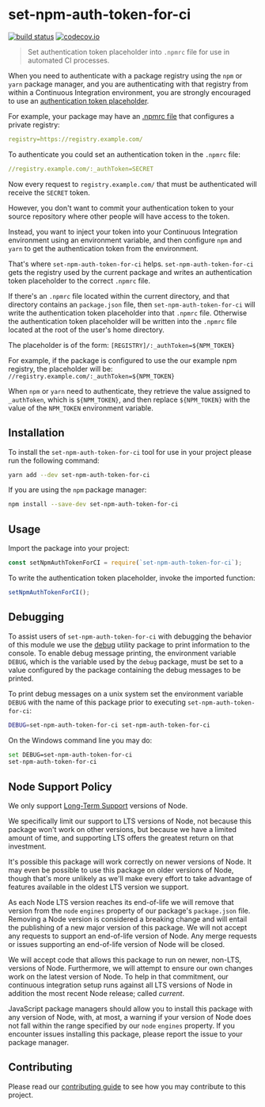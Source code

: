 # set-npm-auth-token-for-ci

[![build status](https://gitlab.com/hyper-expanse/set-npm-auth-token-for-ci/badges/master/build.svg)](https://gitlab.com/hyper-expanse/set-npm-auth-token-for-ci/commits/master)
[![codecov.io](https://codecov.io/gitlab/hyper-expanse/set-npm-auth-token-for-ci/coverage.svg?branch=master)](https://codecov.io/gitlab/hyper-expanse/set-npm-auth-token-for-ci?branch=master)

> Set authentication token placeholder into `.npmrc` file for use in automated CI processes.

When you need to authenticate with a package registry using the `npm` or `yarn` package manager, and you are authenticating with that registry from within a Continuous Integration environment, you are strongly encouraged to use an [authentication token placeholder](http://blog.npmjs.org/post/118393368555/deploying-with-npm-private-modules).

For example, your package may have an [.npmrc file](https://docs.npmjs.com/files/npmrc) that configures a private registry:

```yaml
registry=https://registry.example.com/
```

To authenticate you could set an authentication token in the `.npmrc` file:

```yaml
//registry.example.com/:_authToken=SECRET
```

Now every request to `registry.example.com/` that must be authenticated will receive the `SECRET` token.

However, you don't want to commit your authentication token to your source repository where other people will have access to the token.

Instead, you want to inject your token into your Continuous Integration environment using an environment variable, and then configure `npm` and `yarn` to get the authentication token from the environment.

That's where `set-npm-auth-token-for-ci` helps. `set-npm-auth-token-for-ci` gets the registry used by the current package and writes an authentication token placeholder to the correct `.npmrc` file.

If there's an `.npmrc` file located within the current directory, and that directory contains an `package.json` file, then `set-npm-auth-token-for-ci` will write the authentication token placeholder into that `.npmrc` file. Otherwise the authentication token placeholder will be written into the `.npmrc` file located at the root of the user's home directory.

The placeholder is of the form: `[REGISTRY]/:_authToken=${NPM_TOKEN}`

For example, if the package is configured to use the our example npm registry, the placeholder will be: `//registry.example.com/:_authToken=${NPM_TOKEN}`

When `npm` or `yarn` need to authenticate, they retrieve the value assigned to `_authToken`, which is `${NPM_TOKEN}`, and then replace `${NPM_TOKEN}` with the value of the `NPM_TOKEN` environment variable.

## Installation

To install the `set-npm-auth-token-for-ci` tool for use in your project please run the following command:

```bash
yarn add --dev set-npm-auth-token-for-ci
```

If you are using the `npm` package manager:

```bash
npm install --save-dev set-npm-auth-token-for-ci
```

## Usage

Import the package into your project:

```javascript
const setNpmAuthTokenForCI = require(`set-npm-auth-token-for-ci`);
```

To write the authentication token placeholder, invoke the imported function:

```javascript
setNpmAuthTokenForCI();
```

## Debugging

To assist users of `set-npm-auth-token-for-ci` with debugging the behavior of this module we use the [debug](https://www.npmjs.com/package/debug) utility package to print information to the console. To enable debug message printing, the environment variable `DEBUG`, which is the variable used by the `debug` package, must be set to a value configured by the package containing the debug messages to be printed.

To print debug messages on a unix system set the environment variable `DEBUG` with the name of this package prior to executing `set-npm-auth-token-for-ci`:

```bash
DEBUG=set-npm-auth-token-for-ci set-npm-auth-token-for-ci
```

On the Windows command line you may do:

```bash
set DEBUG=set-npm-auth-token-for-ci
set-npm-auth-token-for-ci
```

## Node Support Policy

We only support [Long-Term Support](https://github.com/nodejs/LTS) versions of Node.

We specifically limit our support to LTS versions of Node, not because this package won't work on other versions, but because we have a limited amount of time, and supporting LTS offers the greatest return on that investment.

It's possible this package will work correctly on newer versions of Node. It may even be possible to use this package on older versions of Node, though that's more unlikely as we'll make every effort to take advantage of features available in the oldest LTS version we support.

As each Node LTS version reaches its end-of-life we will remove that version from the `node` `engines` property of our package's `package.json` file. Removing a Node version is considered a breaking change and will entail the publishing of a new major version of this package. We will not accept any requests to support an end-of-life version of Node. Any merge requests or issues supporting an end-of-life version of Node will be closed.

We will accept code that allows this package to run on newer, non-LTS, versions of Node. Furthermore, we will attempt to ensure our own changes work on the latest version of Node. To help in that commitment, our continuous integration setup runs against all LTS versions of Node in addition the most recent Node release; called _current_.

JavaScript package managers should allow you to install this package with any version of Node, with, at most, a warning if your version of Node does not fall within the range specified by our `node` `engines` property. If you encounter issues installing this package, please report the issue to your package manager.

## Contributing

Please read our [contributing guide](https://gitlab.com/hyper-expanse/set-npm-auth-token-for-ci/blob/master/CONTRIBUTING.md) to see how you may contribute to this project.
